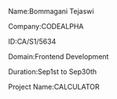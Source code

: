 Name:Bommagani Tejaswi

Company:CODEALPHA

ID:CA/S1/5634

Domain:Frontend Development

Duration:Sep1st to Sep30th

Project Name:CALCULATOR
